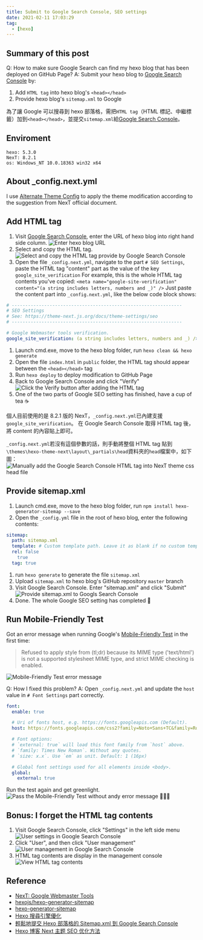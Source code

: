 ```yaml
---
title: Submit to Google Search Console, SEO settings
date: 2021-02-11 17:03:29
tag:
  - [hexo]
---
```


## Summary of this post

Q: How to make sure Google Search can find my hexo blog that has been deployed on GitHub Page?
A: Submit your hexo blog to [Google Search Console](https://search.google.com/search-console/welcome) by:

1. Add `HTML tag` into hexo blog's `<head></head>`
2. Provide hexo blog's `sitemap.xml` to Google

為了讓 Google 可以搜尋到 hexo 部落格，需把`HTML tag`（HTML 標記、中繼標籤）加到`<head></head>`，並提交`sitemap.xml`給[Google Search Console](https://search.google.com/search-console/welcome)。

## Enviroment

```
hexo: 5.3.0
NexT: 8.2.1
os: Windows_NT 10.0.18363 win32 x64
```

## About \_config.next.yml

I use [Alternate Theme Config](https://theme-next.js.org/docs/getting-started/configuration.html#config-name-yml) to apply the theme modification according to the suggestion from NexT official document.

## Add HTML tag

1. Visit [Google Search Console](https://search.google.com/search-console/welcome), enter the URL of hexo blog into right hand side column.
   ![Enter hexo blog URL](/2021/hexo-Google-Search-Console/Enter-hexo-blog-URL-to-Google-Search-Console.png)
1. Select and copy the HTML tag.
   ![Select and copy the HTML tag provide by Google Search Console](/2021/hexo-Google-Search-Console/Copy-HTML-tag.png)
1. Open the file `_config.next.yml`, navigate to the part `# SEO Settings`, paste the HTML tag "content" part as the value of the key `google_site_verification`
   For example, this is the whole HTML tag contents you've copied:
   `<meta name="google-site-verification" content="(a string includes letters, numbers and _)" />`
   Just paste the content part into `_config.next.yml`, like the below code block shows:

```yaml
# ---------------------------------------------------------------
# SEO Settings
# See: https://theme-next.js.org/docs/theme-settings/seo
# ---------------------------------------------------------------

# Google Webmaster tools verification.
google_site_verification: (a string includes letters, numbers and _) />
```

1. Launch cmd.exe, move to the hexo blog folder, run `hexo clean && hexo generate`
1. Open the file `index.html` in `public` folder, the HTML tag should appear between the `<head></head>` tag
1. Run `hexo deploy` to deploy modification to GitHub Page
1. Back to Google Search Console and click "Verify"
   ![Click the Verify button after adding the HTML tag](/2021/hexo-Google-Search-Console/Verify-hexo-blog-after-adding-HTML-tag.png)
1. One of the two parts of Google SEO setting has finished, have a cup of tea ☕

個人目前使用的是 8.2.1 版的 NexT，`_config.next.yml`已內建支援`google_site_verification`。
在 Google Search Console 取得 HTML tag 後，將 content 的內容貼上即可。

`_config.next.yml`若沒有這個參數的話，則手動將整個 HTML tag 貼到`\themes\hexo-theme-next\layout\_partials\head`資料夾的`head`檔案中，如下圖：
![Manually add the Google Search Console HTML tag into NexT theme css head file](/2021/hexo-Google-Search-Console/Manually-add-HTML-tag-to-NexT-theme.png)

## Provide sitemap.xml

1. Launch cmd.exe, move to the hexo blog folder, run `npm install hexo-generator-sitemap --save`
1. Open the `_config.yml` file in the root of hexo blog, enter the following contents:

```yaml
sitemap:
  path: sitemap.xml
  template: # Custom template path. Leave it as blank if no custom template is used
  rel: false
    true
  tag: true
```

1. run `hexo generate` to generate the file `sitemap.xml`
1. Upload `sitemap.xml` to hexo blog's GitHub repository `master` branch
1. Visit Google Search Console. Enter "sitemap.xml" and click "Submit"
   ![Provide sitemap.xml to Googls Search Console](/2021/hexo-Google-Search-Console/Submit-sitemap.png)
1. Done. The whole Google SEO setting has completed 🎉

## Run Mobile-Friendly Test

Got an error message when running Google's [Mobile-Friendly Test](https://search.google.com/test/mobile-friendly) in the first time:

> Refused to apply style from (tl;dr) because its MIME type ('text/html') is not a supported stylesheet MIME type, and strict MIME checking is enabled.

![Mobile-Friendly Test error message](/2021/hexo-Google-Search-Console/Mobile-Friendly-Test-error-message.png)

Q: How I fixed this problem?
A: Open `_config.next.yml` and update the `host` value in `# Font Settings` part correctly.

```yaml
font:
  enable: true

  # Uri of fonts host, e.g. https://fonts.googleapis.com (Default).
  host: https://fonts.googleapis.com/css2?family=Noto+Sans+TC&family=Roboto&display=swap

  # Font options:
  # `external: true` will load this font family from `host` above.
  # `family: Times New Roman`. Without any quotes.
  # `size: x.x`. Use `em` as unit. Default: 1 (16px)

  # Global font settings used for all elements inside <body>.
  global:
    external: true
```

Run the test again and get greenlight.
![Pass the Mobile-Friendly Test without andy error message](/2021/hexo-Google-Search-Console/Pass-Mobile-Friendly-Test.png)
🎉🎉🎉

## Bonus: I forget the HTML tag contents

1. Visit Google Search Console, click "Settings" in the left side menu
   ![User settings in Google Search Console](/2021/hexo-Google-Search-Console/User-setting.png)
1. Click "User", and then click "User management"
   ![User management in Google Search Console](/2021/hexo-Google-Search-Console/User-setting-user-management.png)
1. HTML tag contents are display in the management console
   ![View HTML tag contents](/2021/hexo-Google-Search-Console/View-HTML-tag-contents.png)

## Reference

- [NexT: Google Webmaster Tools](https://theme-next.js.org/docs/theme-settings/seo#Google-Webmaster-Tools)
- [hexojs/hexo-generator-sitemap](https://github.com/hexojs/hexo-generator-sitemap)
- [hexo-generator-sitemap](https://brooke01.github.io/tecblog/2020/04/26/hexo-generator-sitemap/)
- [Hexo 搜尋引擎優化](https://hsiangfeng.github.io/hexo/20190514/2072033203/)
- [輕鬆地提交 Hexo 部落格的 Sitemap.xml 到 Google Search Console](https://askie.today/upload-sitemap-google-search-console-seo-hexo-blog/)
- [Hexo 博客 Next 主题 SEO 优化方法](https://hoxis.github.io/Hexo+Next%20SEO%E4%BC%98%E5%8C%96.html)
